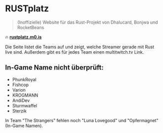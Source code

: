 # RUSTplatz
> (Inoffizielle) Website für das Rust-Projekt von Dhalucard, Bonjwa und RocketBeans

:fire: [**rustplatz.m0.is**](https://rustplatz.m0.is)

Die Seite listet die Teams auf und zeigt, welche Streamer gerade mit Rust live sind.
Außerdem gibt es für jedes Team einen multitwitch.tv Link.

## In-Game Name nicht überprüft:
- PhunkRoyal
- Fishcop
- Varion
- KROGMANN
- AndiDev
- Sturmwaffel
- Sterzik

In Team "The Strangers" fehlen noch "Luna Lovegood" und "Opfermagnet" (In-Game Namen).
